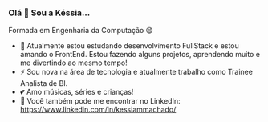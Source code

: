 ### Olá 👋 Sou a Késsia...

Formada em Engenharia da Computação 😄


- 🌱 Atualmente estou estudando desenvolvimento FullStack e estou amando o FrontEnd. Estou fazendo alguns projetos, aprendendo muito e me divertindo ao mesmo tempo!
- ⚡ Sou nova na área de tecnologia e atualmente trabalho como Trainee Analista de BI. 
- 💕 Amo músicas, séries e crianças!
- 🙋 Você também pode me encontrar no LinkedIn: https://www.linkedin.com/in/kessiammachado/
